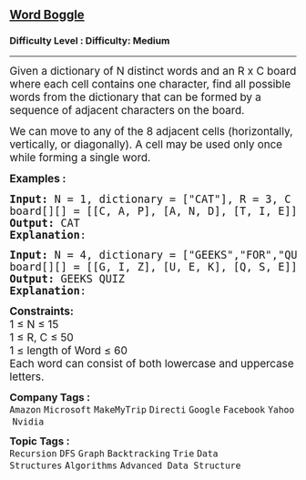 <h2><a href="https://www.geeksforgeeks.org/problems/word-boggle4143/1?page=4&company=Google&sortBy=submissions">Word Boggle</a></h2><h3>Difficulty Level : Difficulty: Medium</h3><hr><div class="problems_problem_content__Xm_eO"><p data-start="148" data-end="359"><span style="font-size: 14pt;">Given a dictionary of N distinct words and an R x C board where each cell contains one character, find all possible words from the dictionary that can be formed by a sequence of adjacent characters on the board.</span></p>
<p><span style="font-size: 14pt;"> </span></p>
<p data-start="361" data-end="504" data-is-last-node="" data-is-only-node=""><span style="font-size: 14pt;">We can move to any of the 8 adjacent cells (horizontally, vertically, or diagonally). A cell may be used only once while forming a single word.</span></p>
<p><span style="font-size: 14pt;"><strong>Examples :</strong></span></p>
<pre><span style="font-size: 14pt;"><strong>Input: </strong>N = 1, dictionary = ["CAT"], R = 3, C = 3, <br>board[][] = [[C, A, P], [A, N, D], [T, I, E]]
<strong>Output: </strong>CAT
<strong>Explanation</strong>: 
<img src="https://media.geeksforgeeks.org/img-practice/prod/addEditProblem/702105/Web/Other/blobid0_1761374026.png" alt=""></span></pre>
<pre><span style="font-size: 14pt;"><strong>Input: </strong>N = 4, dictionary = ["GEEKS","FOR","QUIZ","GO"], R = 3, C = 3, <br>board[][] = [[G, I, Z], [U, E, K], [Q, S, E]]
<strong>Output: </strong>GEEKS QUIZ
<strong>Explanation</strong>: 
<img src="https://media.geeksforgeeks.org/img-practice/prod/addEditProblem/702105/Web/Other/blobid1_1761374027.png" alt=""></span></pre>
<p><span style="font-size: 14pt;"><strong>Constraints:</strong><br>1 ≤ N&nbsp;≤ 15<br>1 ≤ R, C&nbsp;≤ 50<br>1 ≤ length of Word&nbsp;≤ 60<br>Each word can consist of both lowercase and uppercase letters.</span></p></div><p><span style=font-size:18px><strong>Company Tags : </strong><br><code>Amazon</code>&nbsp;<code>Microsoft</code>&nbsp;<code>MakeMyTrip</code>&nbsp;<code>Directi</code>&nbsp;<code>Google</code>&nbsp;<code>Facebook</code>&nbsp;<code>Yahoo</code>&nbsp;<code>Nvidia</code>&nbsp;<br><p><span style=font-size:18px><strong>Topic Tags : </strong><br><code>Recursion</code>&nbsp;<code>DFS</code>&nbsp;<code>Graph</code>&nbsp;<code>Backtracking</code>&nbsp;<code>Trie</code>&nbsp;<code>Data Structures</code>&nbsp;<code>Algorithms</code>&nbsp;<code>Advanced Data Structure</code>&nbsp;